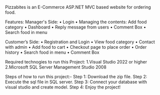 Pizzabites is an E-Commerce ASP.NET MVC based website for ordering food.

Features:
Manager's Side:
• Login 
• Managing the contents: Add food category 
• Dashboard
• Reply message from users
• Comment Box
• Search food in menu

Customer’s Side: 
• Registration and Login 
• View food category
• Contact with admin
• Add food to cart 
• Checkout page to place order 
• Order history
• Search food in menu
• Comment Box

Required technogies to run this Project:
1.Visual Studio 2022 or higher
2.Microsoft SQL Server Management Studio 2008

Steps of how to run this project:-
Step 1: Download the zip file.
Step 2: Execute the sql file in SQL server.
Step 3: Connect your database with visual studio and create model.
Step 4: Enjoy the project!
